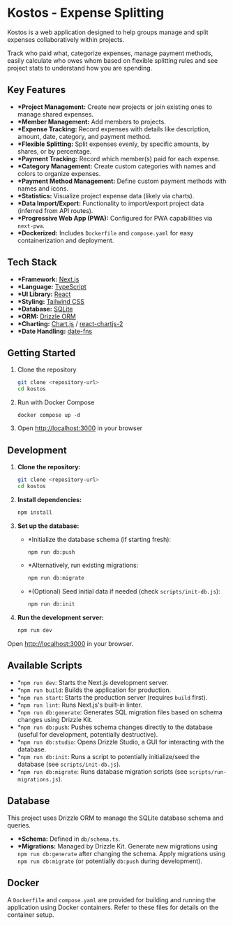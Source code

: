 # Kostos - Expense Splitting

Kostos is a web application designed to help groups manage and split expenses collaboratively within projects.

Track who paid what, categorize expenses, manage payment methods, easily calculate who owes whom based on flexible splitting rules and see project stats to understand how you are spending.

## Key Features

- **\*Project Management:** Create new projects or join existing ones to manage shared expenses.
- **\*Member Management:** Add members to projects.
- **\*Expense Tracking:** Record expenses with details like description, amount, date, category, and payment method.
- **\*Flexible Splitting:** Split expenses evenly, by specific amounts, by shares, or by percentage.
- **\*Payment Tracking:** Record which member(s) paid for each expense.
- **\*Category Management:** Create custom categories with names and colors to organize expenses.
- **\*Payment Method Management:** Define custom payment methods with names and icons.
- **\*Statistics:** Visualize project expense data (likely via charts).
- **\*Data Import/Export:** Functionality to import/export project data (inferred from API routes).
- **\*Progressive Web App (PWA):** Configured for PWA capabilities via `next-pwa`.
- **\*Dockerized:** Includes `Dockerfile` and `compose.yaml` for easy containerization and deployment.

## Tech Stack

- **\*Framework:** [Next.js](https://nextjs.org/)
- **\*Language:** [TypeScript](https://www.typescriptlang.org/)
- **\*UI Library:** [React](https://reactjs.org/)
- **\*Styling:** [Tailwind CSS](https://tailwindcss.com/)
- **\*Database:** [SQLite](https://www.sqlite.org/index.html)
- **\*ORM:** [Drizzle ORM](https://orm.drizzle.team/)
- **\*Charting:** [Chart.js](https://www.chartjs.org/) / [react-chartjs-2](https://react-chartjs-2.js.org/)
- **\*Date Handling:** [date-fns](https://date-fns.org/)

## Getting Started

1. Clone the repository

   ```bash
   git clone <repository-url>
   cd kostos
   ```

2. Run with Docker Compose

   ```
   docker compose up -d
   ```

3. Open [http://localhost:3000](http://localhost:3000) in your browser

## Development

1. **Clone the repository:**

   ```bash
   git clone <repository-url>
   cd kostos
   ```

2. **Install dependencies:**

   ```bash
   npm install
   ```

3. **Set up the database:**

   - \*Initialize the database schema (if starting fresh):

     ```bash
     npm run db:push
     ```

   - \*Alternatively, run existing migrations:

     ```bash
     npm run db:migrate
     ```

   - \*(Optional) Seed initial data if needed (check `scripts/init-db.js`):

     ```bash
     npm run db:init
     ```

4. **Run the development server:**

   ```bash
   npm run dev
   ```

Open [http://localhost:3000](http://localhost:3000) in your browser.

## Available Scripts

- \*`npm run dev`: Starts the Next.js development server.
- \*`npm run build`: Builds the application for production.
- \*`npm run start`: Starts the production server (requires `build` first).
- \*`npm run lint`: Runs Next.js's built-in linter.
- \*`npm run db:generate`: Generates SQL migration files based on schema changes using Drizzle Kit.
- \*`npm run db:push`: Pushes schema changes directly to the database (useful for development, potentially destructive).
- \*`npm run db:studio`: Opens Drizzle Studio, a GUI for interacting with the database.
- \*`npm run db:init`: Runs a script to potentially initialize/seed the database (see `scripts/init-db.js`).
- \*`npm run db:migrate`: Runs database migration scripts (see `scripts/run-migrations.js`).

## Database

This project uses Drizzle ORM to manage the SQLite database schema and queries.

- **\*Schema:** Defined in `db/schema.ts`.
- **\*Migrations:** Managed by Drizzle Kit. Generate new migrations using `npm run db:generate` after changing the schema. Apply migrations using `npm run db:migrate` (or potentially `db:push` during development).

## Docker

A `Dockerfile` and `compose.yaml` are provided for building and running the application using Docker containers. Refer to these files for details on the container setup.
